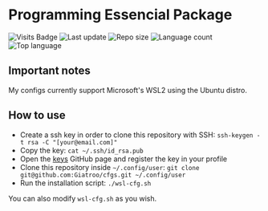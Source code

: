 # Programming Essencial Package

![Visits Badge](https://badges.pufler.dev/visits/Giatroo/cfgs)
![Last update](https://img.shields.io/github/last-commit/Giatroo/cfgs)
![Repo size](https://img.shields.io/github/repo-size/Giatroo/cfgs)
![Language count](https://img.shields.io/github/languages/count/Giatroo/cfgs)
![Top language](https://img.shields.io/github/languages/top/Giatroo/cfgs)

## Important notes

My configs currently support Microsoft's WSL2 using the Ubuntu distro.

## How to use

* Create a ssh key in order to clone this repository with SSH: `ssh-keygen -t rsa -C "[your@email.com]"`
* Copy the key: `cat ~/.ssh/id_rsa.pub`
* Open the [keys](https://github.com/settings/keys) GitHub page and register the key in your profile
* Clone this repository inside `~/.config/user`: `git clone git@github.com:Giatroo/cfgs.git ~/.config/user`
* Run the installation script: `./wsl-cfg.sh`

You can also modify `wsl-cfg.sh` as you wish.
